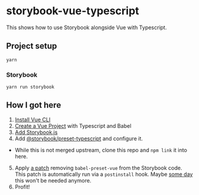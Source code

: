 # storybook-vue-typescript

This shows how to use Storybook alongside Vue with Typescript.

## Project setup
```
yarn
```
### Storybook
```
yarn run storybook
```

## How I got here

1. [Install Vue CLI](https://cli.vuejs.org/guide/installation.html)
2. [Create a Vue Project](https://cli.vuejs.org/guide/creating-a-project.html) with Typescript and Babel
3. [Add Storybook.js](https://storybook.js.org/docs/guides/guide-vue/)
4. Add [@storybook/preset-typescript](https://github.com/graup/presets/tree/typescript-vue/packages/preset-typescript) and configure it.
  - While this is not merged upstream, clone this repo and `npm link` it into here.
5. Apply [a patch](./patches/@storybook+vue+5.3.14.patch) removing `babel-preset-vue` from the Storybook code. This patch is automatically run via a `postinstall` hook. Maybe [some day](https://github.com/storybookjs/storybook/issues/4475) this won't be needed anymore.
6. Profit!